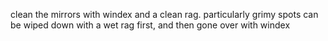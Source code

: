 
clean the mirrors with windex and a clean rag. particularly grimy spots can be wiped down with a wet rag first, and then gone over with windex